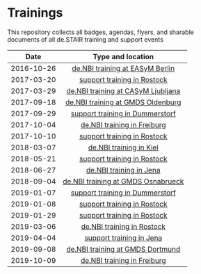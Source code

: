 # Trainings

This repository collects all badges, agendas, flyers, and sharable documents of all de.STAIR training and support events

| **Date** | **Type and location** |
| :---: | :---: |
| 2016-10-26 | [de.NBI training at EASyM Berlin](https://github.com/bagnacan/trainings/tree/master/2016-10-26_denbi_training_at_easym_berlin) |
| 2017-03-20 | [support training in Rostock](https://github.com/bagnacan/trainings/tree/master/2017-03-20_support_training_in_rostock) |
| 2017-03-29 | [de.NBI training at CASyM Ljubljana](https://github.com/bagnacan/trainings/tree/master/2017-03-29_denbi_training_at_casym_ljubljana) |
| 2017-09-18 | [de.NBI training at GMDS Oldenburg](https://github.com/destairdenbi/trainings/tree/master/2017-09-18_denbi_training_at_gmds_oldenburg) |
| 2017-09-29 | [support training in Dummerstorf](https://github.com/bagnacan/trainings/tree/master/2017-09-29_support_training_in_dummerstorf) |
| 2017-10-04 | [de.NBI training in Freiburg](https://github.com/bagnacan/trainings/tree/master/2017-10-04_denbi_training_in_freiburg) |
| 2017-10-10 | [support training in Rostock](https://github.com/bagnacan/trainings/tree/master/2017-10-10_support_training_in_rostock) |
| 2018-03-07 | [de.NBI training in Kiel](https://github.com/bagnacan/trainings/tree/master/2018-03-07_denbi_training_in_kiel) |
| 2018-05-21 | [support training in Rostock](https://github.com/bagnacan/trainings/tree/master/2018-05-21_support_training_in_rostock) |
| 2018-06-27 | [de.NBI training in Jena](https://github.com/bagnacan/trainings/tree/master/2018-06-27_denbi_training_in_jena) |
| 2018-09-04 | [de.NBI training at GMDS Osnabrueck](https://github.com/bagnacan/trainings/tree/master/2018-09-04_denbi_training_at_gmds_osnabrueck) |
| 2019-01-07 | [support training in Dummerstorf](https://github.com/bagnacan/trainings/tree/master/2019-01-07_support_training_in_dummerstorf) |
| 2019-01-08 | [support training in Rostock](https://github.com/bagnacan/trainings/tree/master/2019-01-08_support_training_in_rostock) |
| 2019-01-29 | [support training in Rostock](https://github.com/bagnacan/trainings/tree/master/2019-01-29_support_training_in_rostock) |
| 2019-03-06 | [de.NBI training in Rostock](https://github.com/bagnacan/trainings/tree/master/2019-03-06_denbi_training_in_rostock) |
| 2019-04-04 | [support training in Jena](https://github.com/destairdenbi/trainings/tree/master/2019-04-04_support_training_in_jena) |
| 2019-09-08 | [de.NBI training at GMDS Dortmund](https://github.com/bagnacan/trainings/tree/master/2019-09-08_denbi_training_at_gmds_dortmund) |
| 2019-10-09 | [de.NBI training in Freiburg](https://github.com/destairdenbi/trainings/tree/master/2019-10-09_denbi_training_in_freiburg) |

